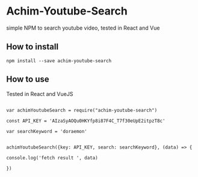 # Achim-Youtube-Search
simple NPM to search youtube video,  tested in React and Vue

## How to install
  ```
  npm install --save achim-youtube-search

  ```



## How to use
<dl>
  <dt>Tested in React and VueJS</dt>
</dl>

```

var achimYoutubeSearch = require("achim-youtube-search")

const API_KEY = 'AIzaSyAOQu0HKYfp8i87F4C_T7f30eUpE2itpzT8c'

var searchKeyword = 'doraemon'


achimYoutubeSearch({key: API_KEY, search: searchKeyword}, (data) => {

console.log('fetch result ', data)

})

```
